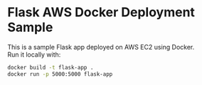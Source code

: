 # Flask AWS Docker Deployment Sample

This is a sample Flask app deployed on AWS EC2 using Docker.  
Run it locally with:

```bash
docker build -t flask-app .
docker run -p 5000:5000 flask-app

